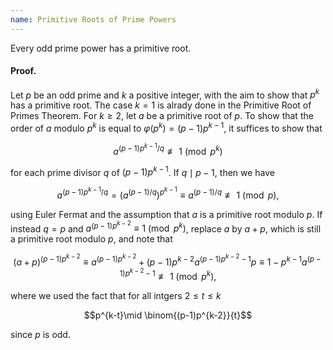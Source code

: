 ```yaml
---
name: Primitive Roots of Prime Powers
---
```


Every odd prime power has a primitive root.

#### Proof.

Let $p$ be an odd prime and $k$ a positive integer, with the aim to show that $p^k$ has a primitive root. The case $k = 1$ is alrady done in the Primitive Root of Primes Theorem. For $k \geq 2$, let $a$ be a primitive root of $p$. To show that the order of $a$ modulo $p^k$ is equal to $\varphi(p^k) = (p-1)p^{k-1}$, it suffices to show that

$$a^{(p-1)p^{k-1}/q} \not\equiv 1\pmod{p^k}$$

for each prime divisor $q$ of $(p-1)p^{k-1}$. If $q\mid p-1$, then we have

$$a^{(p-1)p^{k-1}/q} = (a^{(p-1)/q})^{p^{k-1}} \equiv a^{(p-1)/q} \not\equiv 1\pmod{p},$$

using Euler Fermat and the assumption that $a$ is a primitive root modulo $p$. If instead $q = p$ and $a^{(p-1)p^{k-2}}\equiv 1\pmod{p^k}$, replace $a$ by $a+p$, which is still a primitive root modulo $p$, and note that

$$(a+p)^{(p-1)p^{k-2}} \equiv a^{(p-1)p^{k-2}} + (p-1)p^{k-2}a^{(p-1)p^{k-2}-1}p \equiv 1 - p^{k-1}a^{(p-1)p^{k-2}-1} \not\equiv 1 \pmod{p^k},$$

where we used the fact that for all intgers $2\leq t\leq k$

$$p^{k-t}\mid \binom{(p-1)p^{k-2}}{t}$$

since $p$ is odd.
